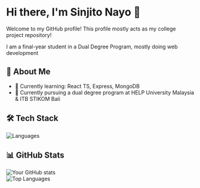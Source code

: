 # Hi there, I'm Sinjito Nayo 👋

Welcome to my GitHub profile! This profile mostly acts as my college project repository!

I am a final-year student in a Dual Degree Program, mostly doing web development

## 🚀 About Me
- 🌱 Currently learning: React TS, Express, MongoDB
- 💼 Currently pursuing a dual degree program at HELP University Malaysia & ITB STIKOM Bali

## 🛠️ Tech Stack
![Languages](https://skillicons.dev/icons?i=nodejs,ts,react,angular,html,css,tailwindcss,django,express,python,svelte,mongo,mysql,postgresql,sqlite,git&theme=dark)

## 📊 GitHub Stats
![Your GitHub stats](https://github-readme-stats.vercel.app/api?username=sinjitonayo&show_icons=true&theme=radical)  
![Top Languages](https://github-readme-stats.vercel.app/api/top-langs/?username=sinjitonayo&layout=compact&theme=radical)  
